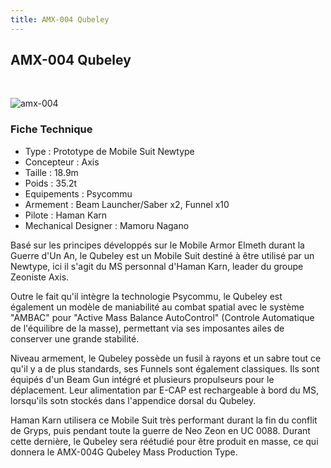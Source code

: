 ```yaml
---
title: AMX-004 Qubeley
---
```


AMX-004 Qubeley
---------------


 


![amx-004](/images/stories/saga/zetagundam/mechas/axis/amx-004.png)


### Fiche Technique


- Type : Prototype de Mobile Suit Newtype  
- Concepteur : Axis  
- Taille : 18.9m  
- Poids : 35.2t  
- Equipements : Psycommu  
- Armement : Beam Launcher/Saber x2, Funnel x10  
- Pilote : Haman Karn  
- Mechanical Designer : Mamoru Nagano


Basé sur les principes développés sur le Mobile Armor Elmeth durant la Guerre d'Un An, le Qubeley est un Mobile Suit destiné à être utilisé par un Newtype, ici il s'agit du MS personnal d'Haman Karn, leader du groupe Zeoniste Axis.


Outre le fait qu'il intègre la technologie Psycommu, le Qubeley est également un modèle de maniabilité au combat spatial avec le système "AMBAC" pour "Active Mass Balance AutoControl" (Controle Automatique de l'équilibre de la masse), permettant via ses imposantes ailes de conserver une grande stabilité.


Niveau armement, le Qubeley possède un fusil à rayons et un sabre tout ce qu'il y a de plus standards, ses Funnels sont également classiques. Ils sont équipés d'un Beam Gun intégré et plusieurs propulseurs pour le déplacement. Leur alimentation par E-CAP est rechargeable à bord du MS, lorsqu'ils sotn stockés dans l'appendice dorsal du Qubeley.


Haman Karn utilisera ce Mobile Suit très performant durant la fin du conflit de Gryps, puis pendant toute la guerre de Neo Zeon en UC 0088. Durant cette dernière, le Qubeley sera réétudié pour être produit en masse, ce qui donnera le AMX-004G Qubeley Mass Production Type.


